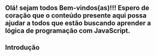 ## Olá! sejam todos Bem-vindos(as)!!! Espero  de coração que o conteúdo presente aqui possa ajudar a todos que estão buscando aprender a lógica de programação com JavaScript.

<h2>Introdução</h2>

<h2></h2>

<h2></h2>

<h2></h2>

<h2></h2>

<h2></h2>

<h2></h2>
